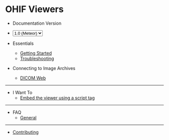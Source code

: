 # OHIF Viewers

- Documentation Version
- <select>
    <option value="v1">1.0 (Meteor)</option>
    <option value="latest">Saab</option>
  </select>

- Essentials
  - [Getting Started](essentials/getting-started.md)
  - [Troubleshooting](essentials/troubleshooting.md)
- Connecting to Image Archives
  - [DICOM Web](connecting-to-image-archives/dicomweb.md)

----
- I Want To
  - [Embed the viewer using a script tag](I-want-to/script-tag.md)


----
- FAQ
  - [General](faq/general.md)

----
- [Contributing](contributing.md)
